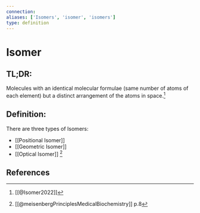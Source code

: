 ```yaml
---
connection:
aliases: ['Isomers', 'isomer', 'isomers']
type: definition
---
```


# Isomer

## TL;DR:
Molecules with an identical molecular formulae (same number of atoms of each element) but a distinct arrangement of the atoms in space.[^1]

## Definition:
There are three types of Isomers:
- [[Positional Isomer]]
- [[Geometric Isomer]]
- [[Optical Isomer]]
[^2]

## References

[^1]: [[@Isomer2022]]
[^2]: [[@meisenbergPrinciplesMedicalBiochemistry]] p.8